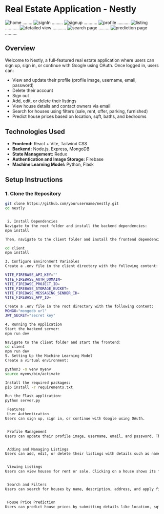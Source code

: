 # Real Estate Application - Nestly
![home]()
........
![signIn]()
.........
![signup]()
...........
![profile]()
..........
![listing]()
...........
![detailed view]()
...........
![search page]()
.........
![prediction page]()
..........

## Overview

Welcome to Nestly, a full-featured real estate application where users can sign up, sign in, or continue with Google using OAuth. Once logged in, users can:

- View and update their profile (profile image, username, email, password)
- Delete their account
- Sign out
- Add, edit, or delete their listings
- View house details and contact owners via email
- Search for houses using filters (sale, rent, offer, parking, furnished)
- Predict house prices based on location, sqft, baths, and bedrooms

## Technologies Used

- **Frontend:** React + Vite, Tailwind CSS
- **Backend:** Node.js, Express, MongoDB
- **State Management:** Redux
- **Authentication and Image Storage:** Firebase
- **Machine Learning Model:** Python, Flask

## Setup Instructions

### 1. Clone the Repository

```bash
git clone https://github.com/yourusername/nestly.git
cd nestly


 2. Install Dependencies
Navigate to the root folder and install the backend dependencies:
npm install

Then, navigate to the client folder and install the frontend dependencies:

cd client
npm install

3. Configure Environment Variables
Create a .env file in the client directory with the following content:

VITE_FIREBASE_API_KEY=""
VITE_FIREBASE_AUTH_DOMAIN=
VITE_FIREBASE_PROJECT_ID=
VITE_FIREBASE_STORAGE_BUCKET=
VITE_FIREBASE_MESSAGING_SENDER_ID=
VITE_FIREBASE_APP_ID=

Create a .env file in the root directory with the following content:
MONGO="mongodb url"
JWT_SECRET="secret key"

4. Running the Application
Start the backend server:
npm run dev

Navigate to the client folder and start the frontend:
cd client
npm run dev
5. Setting Up the Machine Learning Model
Create a virtual environment:

python3 -m venv myenv
source myenv/bin/activate  

Install the required packages:
pip install -r requirements.txt

Run the Flask application:
python server.py

 Features 
 User Authentication
Users can sign up, sign in, or continue with Google using OAuth.


 Profile Management
Users can update their profile image, username, email, and password. They can also delete their account.


 Adding and Managing Listings
Users can add, edit, or delete their listings with details such as name, description, address, number of bedrooms, bathrooms, price, sale or rent status, phone number, and images.


 Viewing Listings
Users can view houses for rent or sale. Clicking on a house shows its full details and provides an option to contact the owner via email.


 Search and Filters
Users can search for houses by name, description, address, and apply filters like sale, rent, offer, parking, and furnished status.


 House Price Prediction
Users can predict house prices by submitting details like location, sqft, baths, and bedrooms. Based on the predicted price, houses within that price range and location are displayed.

